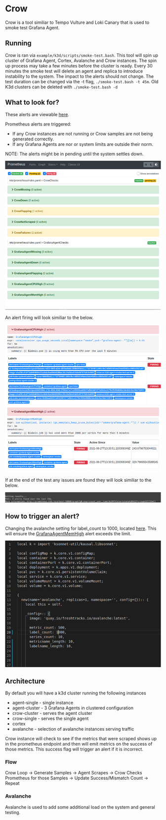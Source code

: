 # Crow

Crow is a tool similiar to Tempo Vulture and Loki Canary that is used to smoke test Grafana Agent.

## Running

Crow is ran via `example/k3d/scripts/smoke-test.bash`. This tool will spin up cluster of Grafana Agent, Cortex, Avalanche and Crow instances. The spin up process may take a few minutes before the cluster is ready. Every 30 minutes the smoke test will delete an agent and replica to introduce instability to the system. The impact to the alerts should not change. The test duration can be changed via the -t flag, `./smoke-test.bash -t 45m`. Old K3d clusters can be deleted with `./smoke-test.bash -d`

## What to look for?

These alerts are viewable [here](http://prometheus.k3d.localhost:50080/alerts).


Prometheus alerts are triggered:
- If any Crow instances are not running or Crow samples are not being generated correctly. 
- If any Grafana Agents are nor or system limits are outside their norm.

NOTE: The alerts might be in pending until the system settles down. 

![](./assets/pending_alert.png)

An alert firing will look similiar to the below.

![](./assets/alert_firing.png)

If at the end of the test any issues are found they will look similiar to the below.

![](./assets/console_failure.png)

## How to trigger an alert?

Changing the avalanche setting for label_count to 1000, located [here](example/k3d/lib/avalanche/main.libsonnet). This will ensure the [GrafanaAgentMemHigh](http://prometheus.k3d.localhost:50080/graph?g0.expr=ALERTS%7Balertname%3D%22GrafanaAgentMemHigh%22%7D&g0.tab=1&g0.stacked=0&g0.show_exemplars=0.g0.range_input=1h.) alert exceeds the limit. 


![](./assets/trigger_change.png)

## Architecture

By default you will have a k3d cluster running the following instances

- agent-single - single instance
- agent-cluster - 3 Grafana Agents in clustered configuration
- crow-cluster - serves the agent cluster
- crow-single - serves the single agent
- cortex
- avalanche - selection of avalanche instances serving traffic

Crow instance will check to see if the metrics that were scraped shows up in the prometheus endpoint and then will emit metrics on the success of those metrics. This success flag will trigger an alert if it is incorrect. 

### Flow

Crow Loop -> Generate Samples -> Agent Scrapes -> Crow Checks Prometheus for those Samples -> Update Success/Mismatch Count -> Repeat

### Avalanche

Avalanche is used to add some additional load on the system and general testing. 